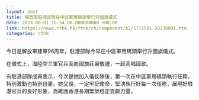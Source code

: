 ```yaml
---
layout: post
title: 解放軍駐港部隊在中區軍用碼頭舉行升國旗儀式
date: 2023-08-01 16:54:08.000000000 +08:00
link: https://news.rthk.hk/rthk/ch/component/k2/1711581-20230801.htm
categories: rthk
---
```


今日是解放軍建軍96周年，駐港部隊今早在中區軍用碼頭舉行升國旗儀式。

在儀式上，海陸空三軍官兵面向國旗莊嚴敬禮，一起高唱國歌。
 
有駐港部隊成員表示，今次是她加入儀仗隊後，第一次在中區軍用碼頭執行任務，特別激動也特別自豪。她又說，一定牢記使命，堅決執行好每一次任務，展現好駐港官兵的良好形象，為維護香港長期繁榮穩定貢獻力量。
